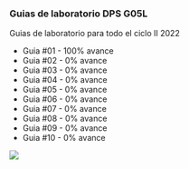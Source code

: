 ### Guias de laboratorio DPS G05L
Guias de laboratorio para todo el ciclo II 2022
- Guia #01 - 100% avance
- Guia #02 - 0% avance
- Guia #03 - 0% avance
- Guia #04 - 0% avance
- Guia #05 - 0% avance
- Guia #06 - 0% avance
- Guia #07 - 0% avance
- Guia #08 - 0% avance
- Guia #09 - 0% avance
- Guia #10 - 0% avance

![](https://blog.desafiolatam.com/wp-content/uploads/2019/04/react-galaxia.png)
